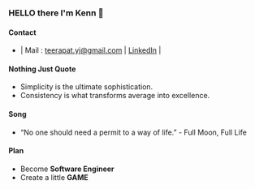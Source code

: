 ### HELLO there I'm Kenn 👋

#### Contact
- | Mail : teerapat.yj@gmail.com | [LinkedIn](https://www.linkedin.com/in/teerapat-yajai/) |

#### Nothing Just Quote
- Simplicity is the ultimate sophistication.
- Consistency is what transforms average into excellence.

#### Song
- “No one should need a permit to a way of life.” - Full Moon, Full Life

#### Plan
- Become **Software Engineer**
- Create a little **GAME**
